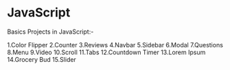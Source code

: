 # JavaScript

 Basics Projects in JavaScript:-

1.Color Flipper
2.Counter
3.Reviews
4.Navbar
5.Sidebar
6.Modal
7.Questions
8.Menu
9.Video
10.Scroll
11.Tabs
12.Countdown Timer
13.Lorem Ipsum
14.Grocery Bud
15.Slider
